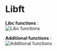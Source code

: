 <h1>Libft</h1>

**Libc functions** :  
![Libc functions](https://img15.hostingpics.net/pics/968077951.png)

**Additional functions** :  
![Additional functions](https://img15.hostingpics.net/pics/530727552.png)